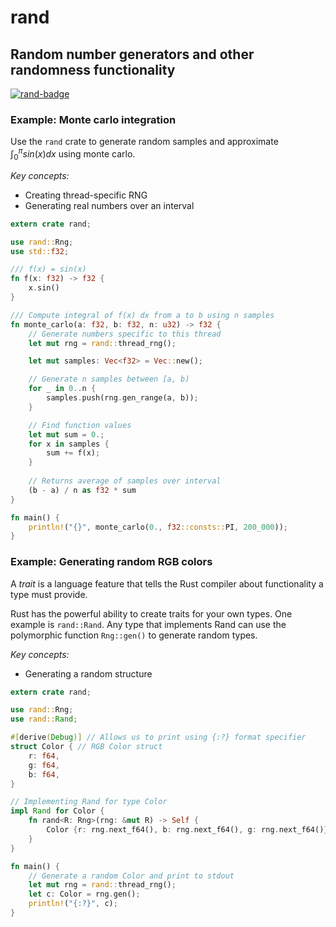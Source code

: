 <style TYPE="text/css">
code.has-jax {font: inherit; font-size: 100%; background: inherit; border: inherit;}
</style>
<script type="text/x-mathjax-config">
MathJax.Hub.Config({
    tex2jax: {
        inlineMath: [['$','$'], ['\\(','\\)']],
        skipTags: ['script', 'noscript', 'style', 'textarea', 'pre'] // removed 'code' entry
    }
});
MathJax.Hub.Queue(function() {
    var all = MathJax.Hub.getAllJax(), i;
    for(i = 0; i < all.length; i += 1) {
        all[i].SourceElement().parentNode.className += ' has-jax';
    }
});
</script>
<script type="text/javascript" src="http://cdn.mathjax.org/mathjax/latest/MathJax.js?config=TeX-AMS-MML_HTMLorMML"></script>

# rand
## Random number generators and other randomness functionality
[![rand-badge]][rand]

### Example: Monte carlo integration
Use the `rand` crate to generate random samples and approximate
$\int_{0}^{\pi} sin(x) dx$ using monte carlo.

*Key concepts:*
* Creating thread-specific RNG
* Generating real numbers over an interval
```rust
extern crate rand;

use rand::Rng;
use std::f32;

/// f(x) = sin(x)
fn f(x: f32) -> f32 {
    x.sin()
}

/// Compute integral of f(x) dx from a to b using n samples
fn monte_carlo(a: f32, b: f32, n: u32) -> f32 {
    // Generate numbers specific to this thread
    let mut rng = rand::thread_rng();

    let mut samples: Vec<f32> = Vec::new();

    // Generate n samples between [a, b)
    for _ in 0..n {
        samples.push(rng.gen_range(a, b)); 
    }

    // Find function values
    let mut sum = 0.;
    for x in samples {
        sum += f(x);
    }
    
    // Returns average of samples over interval
    (b - a) / n as f32 * sum
}

fn main() {
    println!("{}", monte_carlo(0., f32::consts::PI, 200_000));
}
```

### Example: Generating random RGB colors
A *trait* is a language feature that tells the Rust compiler about functionality a type must provide.

Rust has the powerful ability to create traits for your own types.
One example is `rand::Rand`. Any type that implements Rand can use the
polymorphic function `Rng::gen()` to generate random types. 

*Key concepts:*
* Generating a random structure

```rust
extern crate rand;

use rand::Rng;
use rand::Rand;

#[derive(Debug)] // Allows us to print using {:?} format specifier
struct Color { // RGB Color struct
    r: f64,
    g: f64,
    b: f64,
}

// Implementing Rand for type Color
impl Rand for Color {
    fn rand<R: Rng>(rng: &mut R) -> Self {
        Color {r: rng.next_f64(), b: rng.next_f64(), g: rng.next_f64()}
    }
}

fn main() {
    // Generate a random Color and print to stdout
    let mut rng = rand::thread_rng();
    let c: Color = rng.gen();
    println!("{:?}", c);
}
```


<!-- Links -->

[rand-badge]: https://img.shields.io/crates/v/rand.svg?label=rand
[rand]: https://doc.rust-lang.org/rand/rand/index.html
